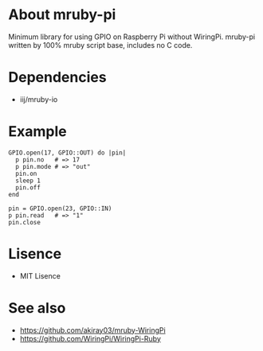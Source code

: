 # About mruby-pi

Minimum library for using GPIO on Raspberry Pi without WiringPi.
mruby-pi written by 100% mruby script base, includes no C code.

# Dependencies

* iij/mruby-io

# Example

    GPIO.open(17, GPIO::OUT) do |pin|
      p pin.no   # => 17
      p pin.mode # => "out"
      pin.on
      sleep 1
      pin.off
    end

    pin = GPIO.open(23, GPIO::IN)
    p pin.read   # => "1"
    pin.close

# Lisence

* MIT Lisence

# See also

* https://github.com/akiray03/mruby-WiringPi
* https://github.com/WiringPi/WiringPi-Ruby
